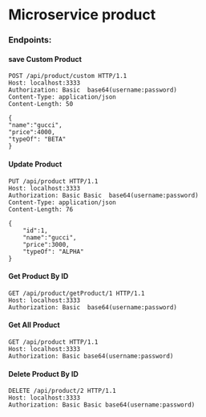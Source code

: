 # Microservice product

### Endpoints:

#### save Custom Product

````
POST /api/product/custom HTTP/1.1
Host: localhost:3333
Authorization: Basic  base64(username:password)
Content-Type: application/json
Content-Length: 50

{
"name":"gucci",
"price":4000,
"typeOf": "BETA"
}
````
#### Update Product

````
PUT /api/product HTTP/1.1
Host: localhost:3333
Authorization: Basic Basic  base64(username:password)
Content-Type: application/json
Content-Length: 76

{ 
    "id":1,
    "name":"gucci",
    "price":3000,
    "typeOf": "ALPHA"
}
````

#### Get Product By ID

````
GET /api/product/getProduct/1 HTTP/1.1
Host: localhost:3333
Authorization: Basic  base64(username:password)
````

#### Get All Product

````
GET /api/product HTTP/1.1
Host: localhost:3333
Authorization: Basic base64(username:password)
````

#### Delete Product By ID

````
DELETE /api/product/2 HTTP/1.1
Host: localhost:3333
Authorization: Basic Basic base64(username:password)
````
